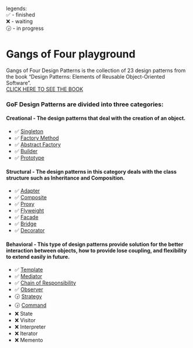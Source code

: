 legends:  
✅ - finished  
❌ - waiting  
🕞 - in progress  


# Gangs of Four playground
Gangs of Four Design Patterns is the collection of 23 design patterns from the book “Design Patterns: Elements of Reusable Object-Oriented Software”.  
[CLICK HERE TO SEE THE BOOK](https://www.amazon.com/Design-Patterns-Elements-Reusable-Object-Oriented/dp/0201633612)


### GoF Design Patterns are divided into three categories:
#### Creational - The design patterns that deal with the creation of an object.
* ✅ [Singleton](src/main/java/com/andeerlb/gof/singleton/README.md)
* ✅ [Factory Method](src/main/java/com/andeerlb/gof/factory/README.md)
* ✅ [Abstract Factory](src/main/java/com/andeerlb/gof/abstractfactory/README.md)
* ✅ [Builder](src/main/java/com/andeerlb/gof/builder/README.md)
* ✅ [Prototype](src/main/java/com/andeerlb/gof/prototype/README.md)

#### Structural - The design patterns in this category deals with the class structure such as Inheritance and Composition.
* ✅ [Adapter](src/main/java/com/andeerlb/gof/adapter/README.md)
* ✅ [Composite](src/main/java/com/andeerlb/gof/composite/README.md)
* ✅ [Proxy](src/main/java/com/andeerlb/gof/proxy/README.md)
* ✅ [Flyweight](src/main/java/com/andeerlb/gof/flyweight/README.md)
* ✅ [Facade](src/main/java/com/andeerlb/gof/facade/README.md)
* ✅ [Bridge](src/main/java/com/andeerlb/gof/bridge/README.md)
* ✅ [Decorator](src/main/java/com/andeerlb/gof/decorator/README.md)

#### Behavioral - This type of design patterns provide solution for the better interaction between objects, how to provide lose coupling, and flexibility to extend easily in future.
* ✅ [Template](src/main/java/com/andeerlb/gof/template/README.md)
* ✅ [Mediator](src/main/java/com/andeerlb/gof/mediator/README.md)
* ✅ [Chain of Responsibility](src/main/java/com/andeerlb/gof/chain/README.md)
* ✅ [Observer](src/main/java/com/andeerlb/gof/observer/README.md)
* 🕞 [Strategy](src/main/java/com/andeerlb/gof/strategy/README.md)
* 🕞 [Command](src/main/java/com/andeerlb/gof/command/README.md)
* ❌ State
* ❌ Visitor
* ❌ Interpreter
* ❌ Iterator
* ❌ Memento
